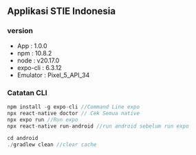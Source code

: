 ## Applikasi STIE Indonesia

### version

- App : 1.0.0
- npm : 10.8.2
- node : v20.17.0
- expo-cli : 6.3.12
- Emulator : Pixel_5_API_34

### Catatan CLI

```php
npm install -g expo-cli //Command Line expo
npx react-native doctor // Cek Semua native
npx expo run //Run expo
npx react-native run-android //run android sebelum run expo

cd android
./gradlew clean //clear cache
```

